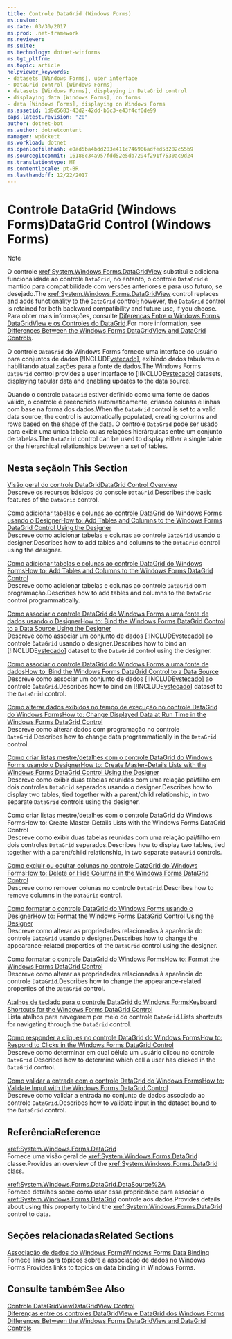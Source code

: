 ```yaml
---
title: Controle DataGrid (Windows Forms)
ms.custom: 
ms.date: 03/30/2017
ms.prod: .net-framework
ms.reviewer: 
ms.suite: 
ms.technology: dotnet-winforms
ms.tgt_pltfrm: 
ms.topic: article
helpviewer_keywords:
- datasets [Windows Forms], user interface
- DataGrid control [Windows Forms]
- datasets [Windows Forms], displaying in DataGrid control
- displaying data [Windows Forms], on forms
- data [Windows Forms], displaying on Windows Forms
ms.assetid: 1d9d5683-43d2-42dd-b6c3-e43f4cf0de99
caps.latest.revision: "20"
author: dotnet-bot
ms.author: dotnetcontent
manager: wpickett
ms.workload: dotnet
ms.openlocfilehash: e0ad5ba4bdd283e411c746906adfed53282c55b9
ms.sourcegitcommit: 16186c34a957fdd52e5db7294f291f7530ac9d24
ms.translationtype: MT
ms.contentlocale: pt-BR
ms.lasthandoff: 12/22/2017
---
```

# <a name="datagrid-control-windows-forms"></a><span data-ttu-id="82af6-102">Controle DataGrid (Windows Forms)</span><span class="sxs-lookup"><span data-stu-id="82af6-102">DataGrid Control (Windows Forms)</span></span>
> [!NOTE]
>  <span data-ttu-id="82af6-103">O controle <xref:System.Windows.Forms.DataGridView> substitui e adiciona funcionalidade ao controle `DataGrid`, no entanto, o controle `DataGrid` é mantido para compatibilidade com versões anteriores e para uso futuro, se desejado.</span><span class="sxs-lookup"><span data-stu-id="82af6-103">The <xref:System.Windows.Forms.DataGridView> control replaces and adds functionality to the `DataGrid` control; however, the `DataGrid` control is retained for both backward compatibility and future use, if you choose.</span></span> <span data-ttu-id="82af6-104">Para obter mais informações, consulte [Diferenças Entre o Windows Forms DataGridView e os Controles do DataGrid](../../../../docs/framework/winforms/controls/differences-between-the-windows-forms-datagridview-and-datagrid-controls.md).</span><span class="sxs-lookup"><span data-stu-id="82af6-104">For more information, see [Differences Between the Windows Forms DataGridView and DataGrid Controls](../../../../docs/framework/winforms/controls/differences-between-the-windows-forms-datagridview-and-datagrid-controls.md).</span></span>  
  
 <span data-ttu-id="82af6-105">O controle `DataGrid` do Windows Forms fornece uma interface do usuário para conjuntos de dados [!INCLUDE[vstecado](../../../../includes/vstecado-md.md)], exibindo dados tabulares e habilitando atualizações para a fonte de dados.</span><span class="sxs-lookup"><span data-stu-id="82af6-105">The Windows Forms `DataGrid` control provides a user interface to [!INCLUDE[vstecado](../../../../includes/vstecado-md.md)] datasets, displaying tabular data and enabling updates to the data source.</span></span>  
  
 <span data-ttu-id="82af6-106">Quando o controle `DataGrid` estiver definido como uma fonte de dados válido, o controle é preenchido automaticamente, criando colunas e linhas com base na forma dos dados.</span><span class="sxs-lookup"><span data-stu-id="82af6-106">When the `DataGrid` control is set to a valid data source, the control is automatically populated, creating columns and rows based on the shape of the data.</span></span> <span data-ttu-id="82af6-107">O controle `DataGrid` pode ser usado para exibir uma única tabela ou as relações hierárquicas entre um conjunto de tabelas.</span><span class="sxs-lookup"><span data-stu-id="82af6-107">The `DataGrid` control can be used to display either a single table or the hierarchical relationships between a set of tables.</span></span>  
  
## <a name="in-this-section"></a><span data-ttu-id="82af6-108">Nesta seção</span><span class="sxs-lookup"><span data-stu-id="82af6-108">In This Section</span></span>  
 [<span data-ttu-id="82af6-109">Visão geral do controle DataGrid</span><span class="sxs-lookup"><span data-stu-id="82af6-109">DataGrid Control Overview</span></span>](../../../../docs/framework/winforms/controls/datagrid-control-overview-windows-forms.md)  
 <span data-ttu-id="82af6-110">Descreve os recursos básicos do console `DataGrid`.</span><span class="sxs-lookup"><span data-stu-id="82af6-110">Describes the basic features of the `DataGrid` control.</span></span>  
  
 [<span data-ttu-id="82af6-111">Como adicionar tabelas e colunas ao controle DataGrid do Windows Forms usando o Designer</span><span class="sxs-lookup"><span data-stu-id="82af6-111">How to: Add Tables and Columns to the Windows Forms DataGrid Control Using the Designer</span></span>](../../../../docs/framework/winforms/controls/add-tables-and-columns-to-wf-datagrid-control-using-the-designer.md)  
 <span data-ttu-id="82af6-112">Descreve como adicionar tabelas e colunas ao controle `DataGrid` usando o designer.</span><span class="sxs-lookup"><span data-stu-id="82af6-112">Describes how to add tables and columns to the `DataGrid` control using the designer.</span></span>  
  
 [<span data-ttu-id="82af6-113">Como adicionar tabelas e colunas ao controle DataGrid do Windows Forms</span><span class="sxs-lookup"><span data-stu-id="82af6-113">How to: Add Tables and Columns to the Windows Forms DataGrid Control</span></span>](../../../../docs/framework/winforms/controls/how-to-add-tables-and-columns-to-the-windows-forms-datagrid-control.md)  
 <span data-ttu-id="82af6-114">Descreve como adicionar tabelas e colunas ao controle `DataGrid` com programação.</span><span class="sxs-lookup"><span data-stu-id="82af6-114">Describes how to add tables and columns to the `DataGrid` control programmatically.</span></span>  
  
 [<span data-ttu-id="82af6-115">Como associar o controle DataGrid do Windows Forms a uma fonte de dados usando o Designer</span><span class="sxs-lookup"><span data-stu-id="82af6-115">How to: Bind the Windows Forms DataGrid Control to a Data Source Using the Designer</span></span>](../../../../docs/framework/winforms/controls/bind-wf-datagrid-control-to-a-data-source-using-the-designer.md)  
 <span data-ttu-id="82af6-116">Descreve como associar um conjunto de dados [!INCLUDE[vstecado](../../../../includes/vstecado-md.md)] ao controle `DataGrid` usando o designer.</span><span class="sxs-lookup"><span data-stu-id="82af6-116">Describes how to bind an [!INCLUDE[vstecado](../../../../includes/vstecado-md.md)] dataset to the `DataGrid` control using the designer.</span></span>  
  
 [<span data-ttu-id="82af6-117">Como associar o controle DataGrid do Windows Forms a uma fonte de dados</span><span class="sxs-lookup"><span data-stu-id="82af6-117">How to: Bind the Windows Forms DataGrid Control to a Data Source</span></span>](../../../../docs/framework/winforms/controls/how-to-bind-the-windows-forms-datagrid-control-to-a-data-source.md)  
 <span data-ttu-id="82af6-118">Descreve como associar um conjunto de dados [!INCLUDE[vstecado](../../../../includes/vstecado-md.md)] ao controle `DataGrid`.</span><span class="sxs-lookup"><span data-stu-id="82af6-118">Describes how to bind an [!INCLUDE[vstecado](../../../../includes/vstecado-md.md)] dataset to the `DataGrid` control.</span></span>  
  
 [<span data-ttu-id="82af6-119">Como alterar dados exibidos no tempo de execução no controle DataGrid do Windows Forms</span><span class="sxs-lookup"><span data-stu-id="82af6-119">How to: Change Displayed Data at Run Time in the Windows Forms DataGrid Control</span></span>](../../../../docs/framework/winforms/controls/change-displayed-data-at-run-time-wf-datagrid-control.md)  
 <span data-ttu-id="82af6-120">Descreve como alterar dados com programação no controle `DataGrid`.</span><span class="sxs-lookup"><span data-stu-id="82af6-120">Describes how to change data programmatically in the `DataGrid` control.</span></span>  
  
 [<span data-ttu-id="82af6-121">Como criar listas mestre/detalhes com o controle DataGrid do Windows Forms usando o Designer</span><span class="sxs-lookup"><span data-stu-id="82af6-121">How to: Create Master-Details Lists with the Windows Forms DataGrid Control Using the Designer</span></span>](../../../../docs/framework/winforms/controls/create-master-details-lists-with-wf-datagrid-control-using-the-designer.md)  
 <span data-ttu-id="82af6-122">Descreve como exibir duas tabelas reunidas com uma relação pai/filho em dois controles `DataGrid` separados usando o designer.</span><span class="sxs-lookup"><span data-stu-id="82af6-122">Describes how to display two tables, tied together with a parent/child relationship, in two separate `DataGrid` controls using the designer.</span></span>  
  
 <span data-ttu-id="82af6-123">Como criar listas mestre/detalhes com o controle DataGrid do Windows Forms</span><span class="sxs-lookup"><span data-stu-id="82af6-123">How to: Create Master-Details Lists with the Windows Forms DataGrid Control</span></span>  
 <span data-ttu-id="82af6-124">Descreve como exibir duas tabelas reunidas com uma relação pai/filho em dois controles `DataGrid` separados.</span><span class="sxs-lookup"><span data-stu-id="82af6-124">Describes how to display two tables, tied together with a parent/child relationship, in two separate `DataGrid` controls.</span></span>  
  
 [<span data-ttu-id="82af6-125">Como excluir ou ocultar colunas no controle DataGrid do Windows Forms</span><span class="sxs-lookup"><span data-stu-id="82af6-125">How to: Delete or Hide Columns in the Windows Forms DataGrid Control</span></span>](../../../../docs/framework/winforms/controls/how-to-delete-or-hide-columns-in-the-windows-forms-datagrid-control.md)  
 <span data-ttu-id="82af6-126">Descreve como remover colunas no controle `DataGrid`.</span><span class="sxs-lookup"><span data-stu-id="82af6-126">Describes how to remove columns in the `DataGrid` control.</span></span>  
  
 [<span data-ttu-id="82af6-127">Como formatar o controle DataGrid do Windows Forms usando o Designer</span><span class="sxs-lookup"><span data-stu-id="82af6-127">How to: Format the Windows Forms DataGrid Control Using the Designer</span></span>](../../../../docs/framework/winforms/controls/how-to-format-the-windows-forms-datagrid-control-using-the-designer.md)  
 <span data-ttu-id="82af6-128">Descreve como alterar as propriedades relacionadas à aparência do controle `DataGrid` usando o designer.</span><span class="sxs-lookup"><span data-stu-id="82af6-128">Describes how to change the appearance-related properties of the `DataGrid` control using the designer.</span></span>  
  
 [<span data-ttu-id="82af6-129">Como formatar o controle DataGrid do Windows Forms</span><span class="sxs-lookup"><span data-stu-id="82af6-129">How to: Format the Windows Forms DataGrid Control</span></span>](../../../../docs/framework/winforms/controls/how-to-format-the-windows-forms-datagrid-control.md)  
 <span data-ttu-id="82af6-130">Descreve como alterar as propriedades relacionadas à aparência do controle `DataGrid`.</span><span class="sxs-lookup"><span data-stu-id="82af6-130">Describes how to change the appearance-related properties of the `DataGrid` control.</span></span>  
  
 [<span data-ttu-id="82af6-131">Atalhos de teclado para o controle DataGrid do Windows Forms</span><span class="sxs-lookup"><span data-stu-id="82af6-131">Keyboard Shortcuts for the Windows Forms DataGrid Control</span></span>](../../../../docs/framework/winforms/controls/keyboard-shortcuts-for-the-windows-forms-datagrid-control.md)  
 <span data-ttu-id="82af6-132">Lista atalhos para navegarem por meio do controle `DataGrid`.</span><span class="sxs-lookup"><span data-stu-id="82af6-132">Lists shortcuts for navigating through the `DataGrid` control.</span></span>  
  
 [<span data-ttu-id="82af6-133">Como responder a cliques no controle DataGrid do Windows Forms</span><span class="sxs-lookup"><span data-stu-id="82af6-133">How to: Respond to Clicks in the Windows Forms DataGrid Control</span></span>](../../../../docs/framework/winforms/controls/how-to-respond-to-clicks-in-the-windows-forms-datagrid-control.md)  
 <span data-ttu-id="82af6-134">Descreve como determinar em qual célula um usuário clicou no controle `DataGrid`.</span><span class="sxs-lookup"><span data-stu-id="82af6-134">Describes how to determine which cell a user has clicked in the `DataGrid` control.</span></span>  
  
 [<span data-ttu-id="82af6-135">Como validar a entrada com o controle DataGrid do Windows Forms</span><span class="sxs-lookup"><span data-stu-id="82af6-135">How to: Validate Input with the Windows Forms DataGrid Control</span></span>](../../../../docs/framework/winforms/controls/how-to-validate-input-with-the-windows-forms-datagrid-control.md)  
 <span data-ttu-id="82af6-136">Descreve como validar a entrada no conjunto de dados associado ao controle `DataGrid`.</span><span class="sxs-lookup"><span data-stu-id="82af6-136">Describes how to validate input in the dataset bound to the `DataGrid` control.</span></span>  
  
## <a name="reference"></a><span data-ttu-id="82af6-137">Referência</span><span class="sxs-lookup"><span data-stu-id="82af6-137">Reference</span></span>  
 <xref:System.Windows.Forms.DataGrid>  
 <span data-ttu-id="82af6-138">Fornece uma visão geral de <xref:System.Windows.Forms.DataGrid> classe.</span><span class="sxs-lookup"><span data-stu-id="82af6-138">Provides an overview of the <xref:System.Windows.Forms.DataGrid> class.</span></span>  
  
 <xref:System.Windows.Forms.DataGrid.DataSource%2A>  
 <span data-ttu-id="82af6-139">Fornece detalhes sobre como usar essa propriedade para associar o <xref:System.Windows.Forms.DataGrid> controle aos dados.</span><span class="sxs-lookup"><span data-stu-id="82af6-139">Provides details about using this property to bind the <xref:System.Windows.Forms.DataGrid> control to data.</span></span>  
  
## <a name="related-sections"></a><span data-ttu-id="82af6-140">Seções relacionadas</span><span class="sxs-lookup"><span data-stu-id="82af6-140">Related Sections</span></span>  
 [<span data-ttu-id="82af6-141">Associação de dados do Windows Forms</span><span class="sxs-lookup"><span data-stu-id="82af6-141">Windows Forms Data Binding</span></span>](../../../../docs/framework/winforms/windows-forms-data-binding.md)  
 <span data-ttu-id="82af6-142">Fornece links para tópicos sobre a associação de dados no Windows Forms.</span><span class="sxs-lookup"><span data-stu-id="82af6-142">Provides links to topics on data binding in Windows Forms.</span></span>  
  
## <a name="see-also"></a><span data-ttu-id="82af6-143">Consulte também</span><span class="sxs-lookup"><span data-stu-id="82af6-143">See Also</span></span>  
 [<span data-ttu-id="82af6-144">Controle DataGridView</span><span class="sxs-lookup"><span data-stu-id="82af6-144">DataGridView Control</span></span>](../../../../docs/framework/winforms/controls/datagridview-control-windows-forms.md)  
 [<span data-ttu-id="82af6-145">Diferenças entre os controles DataGridView e DataGrid dos Windows Forms </span><span class="sxs-lookup"><span data-stu-id="82af6-145">Differences Between the Windows Forms DataGridView and DataGrid Controls</span></span>](../../../../docs/framework/winforms/controls/differences-between-the-windows-forms-datagridview-and-datagrid-controls.md)
